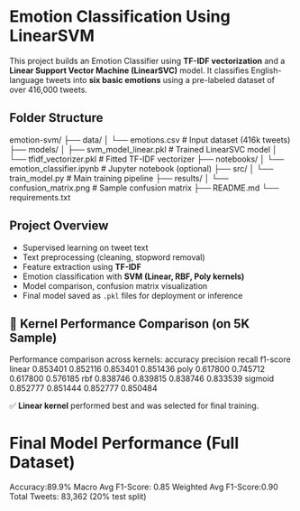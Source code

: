 #  Emotion Classification Using LinearSVM

This project builds an Emotion Classifier using **TF-IDF vectorization** and a **Linear Support Vector Machine (LinearSVC)** model. It classifies English-language tweets into **six basic emotions** using a pre-labeled dataset of over 416,000 tweets.

##  Folder Structure

emotion-svm/
├── data/
│   └── emotions.csv             # Input dataset (416k tweets)
├── models/
│   ├── svm_model_linear.pkl     # Trained LinearSVC model
│   └── tfidf_vectorizer.pkl     # Fitted TF-IDF vectorizer
├── notebooks/
│   └── emotion_classifier.ipynb # Jupyter notebook (optional)
├── src/
│   └── train_model.py           # Main training pipeline
├── results/
│   └── confusion_matrix.png     # Sample confusion matrix
├── README.md
└── requirements.txt

##  Project Overview

* Supervised learning on tweet text
* Text preprocessing (cleaning, stopword removal)
* Feature extraction using **TF-IDF**
* Emotion classification with **SVM (Linear, RBF, Poly kernels)**
* Model comparison, confusion matrix visualization
* Final model saved as `.pkl` files for deployment or inference

## 🧪 Kernel Performance Comparison (on 5K Sample)

Performance comparison across kernels:
         accuracy  precision    recall  f1-score
linear   0.853401   0.852116  0.853401  0.851436
poly     0.617800   0.745712  0.617800  0.576185
rbf      0.838746   0.839815  0.838746  0.833539
sigmoid  0.852777   0.851444  0.852777  0.850484

✅ **Linear kernel** performed best and was selected for final training.

# Final Model Performance (Full Dataset)
Accuracy:89.9%
Macro Avg F1-Score: 0.85
Weighted Avg F1-Score:0.90
Total Tweets: 83,362 (20% test split)


